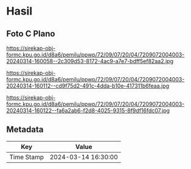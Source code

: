# Hasil

## Foto C Plano

https://sirekap-obj-formc.kpu.go.id/d8a6/pemilu/ppwp/72/09/07/20/04/7209072004003-20240314-160058--2c309d53-8172-4ac9-a7e7-bdff5ef82aa2.jpg

https://sirekap-obj-formc.kpu.go.id/d8a6/pemilu/ppwp/72/09/07/20/04/7209072004003-20240314-160112--cd9f75d2-491c-4dda-b10e-417311b6feaa.jpg

https://sirekap-obj-formc.kpu.go.id/d8a6/pemilu/ppwp/72/09/07/20/04/7209072004003-20240314-160122--fa6a2ab6-f2d8-4025-9315-8f9df16fdc07.jpg


## Metadata

| Key        | Value               |
| ---------- | ------------------- |
| Time Stamp | 2024-03-14 16:30:00 |




